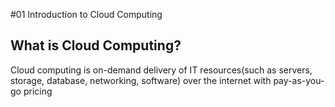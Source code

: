 #01 Introduction to Cloud Computing

## What is Cloud Computing?
Cloud computing is on-demand delivery of IT resources(such as servers, storage, database, networking, software) over the internet with pay-as-you-go pricing
